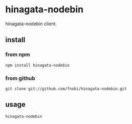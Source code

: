 hinagata-nodebin
==============

hinagata-nodebin client.

## install

### from npm

```
npm install hinagata-nodebin
```

### from github

```
git clone git://github.com/fnobi/hinagata-nodebin.git
```

## usage

```
hinagata-nodebin
```
